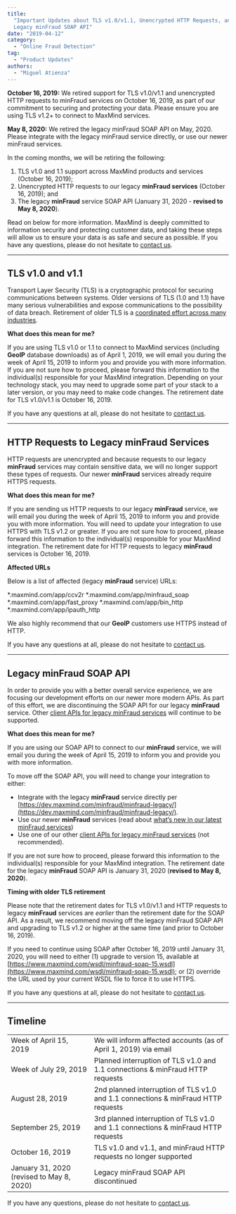 ```yaml
---
title:
  "Important Updates about TLS v1.0/v1.1, Unencrypted HTTP Requests, and the
  Legacy minFraud SOAP API"
date: "2019-04-12"
category:
  - "Online Fraud Detection"
tag:
  - "Product Updates"
authors:
  - "Miguel Atienza"
---
```


**October 16, 2019:** We retired support for TLS v1.0/v1.1 and unencrypted HTTP
requests to minFraud services on October 16, 2019, as part of our commitment to
securing and protecting your data. Please ensure you are using TLS v1.2+ to
connect to MaxMind services.

**May 8, 2020:** We retired the legacy minFraud SOAP API on May, 2020. Please
integrate with the legacy minFraud service directly, or use our newer minFraud
services.

In the coming months, we will be retiring the following:

1. TLS v1.0 and 1.1 support across MaxMind products and services (October 16,
   2019);
2. Unencrypted HTTP requests to our legacy **minFraud services** (October 16,
   2019); and
3. The legacy **minFraud** service SOAP API (January 31, 2020 - **revised to May
   8, 2020**).

Read on below for more information. MaxMind is deeply committed to information
security and protecting customer data, and taking these steps will allow us to
ensure your data is as safe and secure as possible. If you have any questions,
please do not hesitate to
[contact us](https://support.maxmind.com/hc/en-us/requests/new/).

---

## TLS v1.0 and v1.1

Transport Layer Security (TLS) is a cryptographic protocol for securing
communications between systems. Older versions of TLS (1.0 and 1.1) have many
serious vulnerabilities and expose communications to the possibility of data
breach. Retirement of older TLS is a
[coordinated effort across many industries](https://blog.pcisecuritystandards.org/are-you-ready-for-30-june-2018-sayin-goodbye-to-ssl-early-tls).

**What does this mean for me?**

If you are using TLS v1.0 or 1.1 to connect to MaxMind services (including
**GeoIP** database downloads) as of April 1, 2019, we will email you during the
week of April 15, 2019 to inform you and provide you with more information. If
you are not sure how to proceed, please forward this information to the
individual(s) responsible for your MaxMind integration. Depending on your
technology stack, you may need to upgrade some part of your stack to a later
version, or you may need to make code changes. The retirement date for TLS
v1.0/v1.1 is October 16, 2019.

If you have any questions at all, please do not hesitate to
[contact us](https://support.maxmind.com/hc/en-us/requests/new/).

---

## HTTP Requests to Legacy minFraud Services

HTTP requests are unencrypted and because requests to our legacy **minFraud**
services may contain sensitive data, we will no longer support these types of
requests. Our newer **minFraud** services already require HTTPS requests.

**What does this mean for me?**

If you are sending us HTTP requests to our legacy **minFraud** service, we will
email you during the week of April 15, 2019 to inform you and provide you with
more information. You will need to update your integration to use HTTPS with TLS
v1.2 or greater. If you are not sure how to proceed, please forward this
information to the individual(s) responsible for your MaxMind integration. The
retirement date for HTTP requests to legacy **minFraud** services is October
16, 2019.

**Affected URLs**

Below is a list of affected (legacy **minFraud** service) URLs:

\*.maxmind.com/app/ccv2r \*.maxmind.com/app/minfraud_soap
\*.maxmind.com/app/fast_proxy \*.maxmind.com/app/bin_http
\*.maxmind.com/app/ipauth_http

We also highly recommend that our **GeoIP** customers use HTTPS instead of HTTP.

If you have any questions at all, please do not hesitate to
[contact us](https://support.maxmind.com/hc/en-us/requests/new/).

---

## Legacy minFraud SOAP API

In order to provide you with a better overall service experience, we are
focusing our development efforts on our newer more modern APIs. As part of this
effort, we are discontinuing the SOAP API for our legacy **minFraud** service.
Other
[client APIs for legacy minFraud services](https://dev.maxmind.com/minfraud/minfraud-legacy/)
will continue to be supported.

**What does this mean for me?**

If you are using our SOAP API to connect to our **minFraud** service, we will
email you during the week of April 15, 2019 to inform you and provide you with
more information.

To move off the SOAP API, you will need to change your integration to either:

- Integrate with the legacy **minFraud** service directly per
  [https://dev.maxmind.com/minfraud/minfraud-legacy/](https://dev.maxmind.com/minfraud/minfraud-legacy/).
- Use our newer **minFraud** services (read about
  [what’s new in our latest minFraud services](https://dev.maxmind.com/minfraud/whats-new-in-minfraud-score-and-minfraud-insights/))
- Use one of our other
  [client APIs for legacy minFraud services](https://dev.maxmind.com/minfraud/minfraud-legacy/)
  (not recommended).

If you are not sure how to proceed, please forward this information to the
individual(s) responsible for your MaxMind integration. The retirement date for
the legacy **minFraud** SOAP API is January 31, 2020 (**revised to May 8,
2020**).

**Timing with older TLS retirement**

Please note that the retirement dates for TLS v1.0/v1.1 and HTTP requests to
legacy **minFraud** services are _earlier_ than the retirement date for the SOAP
API. As a result, we recommend moving off the legacy minFraud SOAP API and
upgrading to TLS v1.2 or higher at the same time (and prior to October 16,
2019).

If you need to continue using SOAP after October 16, 2019 until January 31,
2020, you will need to either (1) upgrade to version 15, available at
[https://www.maxmind.com/wsdl/minfraud-soap-15.wsdl](https://www.maxmind.com/wsdl/minfraud-soap-15.wsdl);
or (2) override the URL used by your current WSDL file to force it to use HTTPS.

If you have any questions at all, please do not hesitate to
[contact us](https://support.maxmind.com/hc/en-us/requests/new/).

---

## Timeline

|||
|--- |--- |
|Week of April 15, 2019|We will inform affected accounts (as of April 1, 2019) via email|
|Week of July 29, 2019|Planned interruption of TLS v1.0 and 1.1 connections & minFraud HTTP requests|
|August 28, 2019|2nd planned interruption of TLS v1.0 and 1.1 connections & minFraud HTTP requests|
|September 25, 2019|3rd planned interruption of TLS v1.0 and 1.1 connections & minFraud HTTP requests|
|October 16, 2019|TLS v1.0 and v1.1, and minFraud HTTP requests no longer supported|
|January 31, 2020 (revised to May 8, 2020)|Legacy minFraud SOAP API discontinued|

If you have any questions, please do not hesitate to
[contact us](https://support.maxmind.com/hc/en-us/requests/new/).
